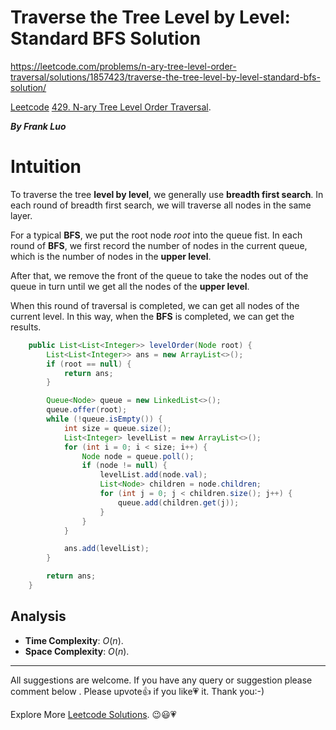 # Traverse the Tree Level by Level: Standard BFS Solution

https://leetcode.com/problems/n-ary-tree-level-order-traversal/solutions/1857423/traverse-the-tree-level-by-level-standard-bfs-solution/


[Leetcode](https://leetcode.com/) [429. N-ary Tree Level Order Traversal](https://leetcode.com/problems/n-ary-tree-level-order-traversal/).

***By Frank Luo***


# Intuition

To traverse the tree **level by level**, we generally use **breadth first search**. In each round of breadth first search, we will traverse all nodes in the same layer.

For a typical **BFS**, we put the root node $\textit{root}$ into the queue fist. In each round of **BFS**, we first record the number of nodes in the current queue, which is the number of nodes in the **upper level**.

After that, we remove the front of the queue to take the nodes out of the queue in turn until we get all the nodes of the **upper level**. 

When this round of traversal is completed, we can get all nodes of the current level. In this way, when the **BFS** is completed, we can get the results.


```java
    public List<List<Integer>> levelOrder(Node root) {
        List<List<Integer>> ans = new ArrayList<>();
        if (root == null) {
            return ans;
        }

        Queue<Node> queue = new LinkedList<>();
        queue.offer(root);
        while (!queue.isEmpty()) {
            int size = queue.size();
            List<Integer> levelList = new ArrayList<>();
            for (int i = 0; i < size; i++) {
                Node node = queue.poll();
                if (node != null) {
                    levelList.add(node.val);
                    List<Node> children = node.children;
                    for (int j = 0; j < children.size(); j++) {
                        queue.add(children.get(j));
                    }
                }
            }

            ans.add(levelList);
        }

        return ans;        
    }
```

## Analysis

- **Time Complexity**: $O(n)$.
- **Space Complexity**: $O(n)$.


----------

All suggestions are welcome. 
If you have any query or suggestion please comment below .
Please upvote👍 if you like💗 it. Thank you:-)

Explore More [Leetcode Solutions](https://leetcode.com/discuss/general-discussion/1868912/My-Leetcode-Solutions-All-In-One). 😉😃💗
